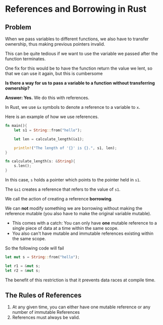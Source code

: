 # References and Borrowing in Rust

## Problem
When we pass variables to different functions, we also have to transfer ownership, thus making previous pointers invalid.

This can be quite tedious if we want to use the variable we passed after the function terminates.

One fix for this would be to have the function return the value we lent, so that we can use it again, but this is cumbersome

**Is there a way for us to pass a variable to a function without transferring ownership?**

**Answer: Yes.** We do this with references.


In Rust, we use `&x` symbols to denote a reference to a variable to `x`.

Here is an example of how we use references.

```rust
fn main(){
    let s1 = String::from("hello");

    let len = calculate_length(&s1);

    println!("The length of '{}' is {}.", s1, len);
}

fn calculate_length(s: &String){
    s.len();
}
```
In this case, `s` holds a pointer which points to the pointer held in `s1`.

The `&s1` creates a reference that refers to the value of `s1`.


We call the action of creating a reference **borrowing**.


We can **not** modify something we are borrowing without making the reference mutable (you also have to make the original variable mutable).

- This comes with a catch: You can only have **one** mutable reference to a single piece of data at a time within the same scope.
- You also can't have mutable and immutable references existing within the same scope.

So the following code will fail

```rust
let mut s = String::from("hello");

let r1 = &mut s;
let r2 = &mut s;

```


The benefit of this restriction is that it prevents data races at compile time.

## The Rules of References

1. At any given time, you can either have one mutable reference or any
number of immutable References
2. References must always be valid.


